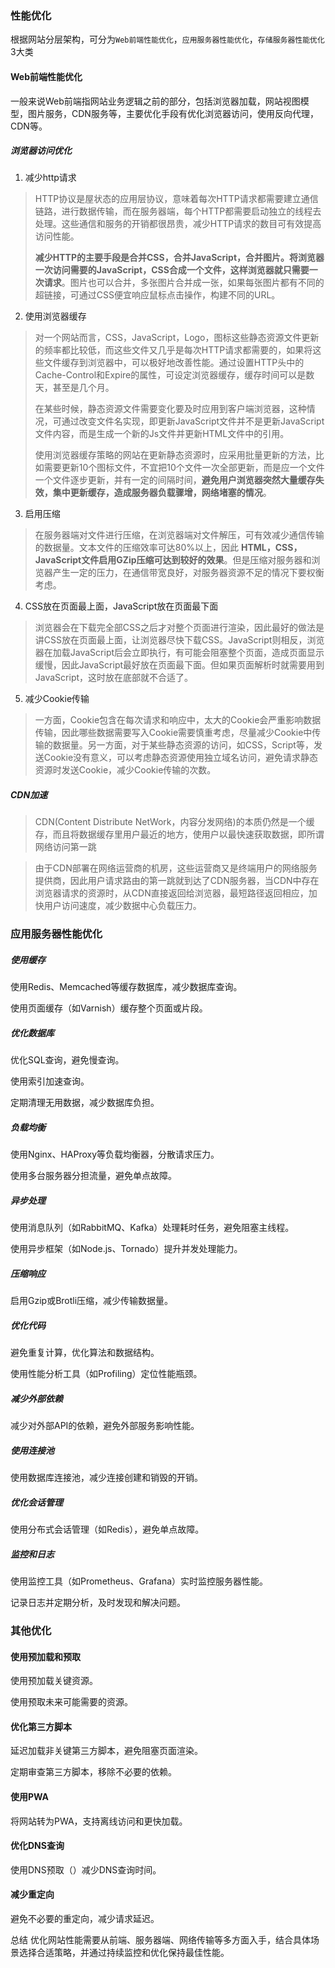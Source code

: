 ### 性能优化

根据网站分层架构，可分为`Web前端性能优化`，`应用服务器性能优化`，`存储服务器性能优化`3大类

#### Web前端性能优化

一般来说Web前端指网站业务逻辑之前的部分，包括浏览器加载，网站视图模型，图片服务，CDN服务等，主要优化手段有优化浏览器访问，使用反向代理，CDN等。


##### 浏览器访问优化

1. 减少http请求
> HTTP协议是屋状态的应用层协议，意味着每次HTTP请求都需要建立通信链路，进行数据传输，而在服务器端，每个HTTP都需要启动独立的线程去处理。这些通信和服务的开销都很昂贵，减少HTTP请求的数目可有效提高访问性能。
>
> **减少HTTP的主要手段是合并CSS，合并JavaScript，合并图片。将浏览器一次访问需要的JavaScript，CSS合成一个文件，这样浏览器就只需要一次请求**。图片也可以合并，多张图片合并成一张，如果每张图片都有不同的超链接，可通过CSS便宜响应鼠标点击操作，构建不同的URL。


2. 使用浏览器缓存
> 对一个网站而言，CSS，JavaScript，Logo，图标这些静态资源文件更新的频率都比较低，而这些文件又几乎是每次HTTP请求都需要的，如果将这些文件缓存到浏览器中，可以极好地改善性能。通过设置HTTP头中的Cache-Control和Expire的属性，可设定浏览器缓存，缓存时间可以是数天，甚至是几个月。
>
> 在某些时候，静态资源文件需要变化要及时应用到客户端浏览器，这种情况，可通过改变文件名实现，即更新JavaScript文件并不是更新JavaScript文件内容，而是生成一个新的Js文件并更新HTML文件中的引用。
>
> 使用浏览器缓存策略的网站在更新静态资源时，应采用批量更新的方法，比如需要更新10个图标文件，不宜把10个文件一次全部更新，而是应一个文件一个文件逐步更新，并有一定的间隔时间，**避免用户浏览器突然大量缓存失效，集中更新缓存，造成服务器负载骤增，网络堵塞的情况**。


3. 启用压缩
> 在服务器端对文件进行压缩，在浏览器端对文件解压，可有效减少通信传输的数据量。文本文件的压缩效率可达80%以上，因此 **HTML，CSS，JavaScript文件启用GZip压缩可达到较好的效果**。但是压缩对服务器和浏览器产生一定的压力，在通信带宽良好，对服务器资源不足的情况下要权衡考虑。

4. CSS放在页面最上面，JavaScript放在页面最下面
> 浏览器会在下载完全部CSS之后才对整个页面进行渲染，因此最好的做法是讲CSS放在页面最上面，让浏览器尽快下载CSS。JavaScript则相反，浏览器在加载JavaScript后会立即执行，有可能会阻塞整个页面，造成页面显示缓慢，因此JavaScript最好放在页面最下面。但如果页面解析时就需要用到JavaScript，这时放在底部就不合适了。


5. 减少Cookie传输
> 一方面，Cookie包含在每次请求和响应中，太大的Cookie会严重影响数据传输，因此哪些数据需要写入Cookie需要慎重考虑，尽量减少Cookie中传输的数据量。另一方面，对于某些静态资源的访问，如CSS，Script等，发送Cookie没有意义，可以考虑静态资源使用独立域名访问，避免请求静态资源时发送Cookie，减少Cookie传输的次数。


##### CDN加速

> CDN(Content Distribute NetWork，内容分发网络)的本质仍然是一个缓存，而且将数据缓存里用户最近的地方，使用户以最快速获取数据，即所谓网络访问第一跳

> 由于CDN部署在网络运营商的机房，这些运营商又是终端用户的网络服务提供商，因此用户请求路由的第一跳就到达了CDN服务器，当CDN中存在浏览器请求的资源时，从CDN直接返回给浏览器，最短路径返回相应，加快用户访问速度，减少数据中心负载压力。


### 应用服务器性能优化

##### 使用缓存

使用Redis、Memcached等缓存数据库，减少数据库查询。

使用页面缓存（如Varnish）缓存整个页面或片段。

##### 优化数据库

优化SQL查询，避免慢查询。

使用索引加速查询。

定期清理无用数据，减少数据库负担。

##### 负载均衡

使用Nginx、HAProxy等负载均衡器，分散请求压力。

使用多台服务器分担流量，避免单点故障。

##### 异步处理

使用消息队列（如RabbitMQ、Kafka）处理耗时任务，避免阻塞主线程。

使用异步框架（如Node.js、Tornado）提升并发处理能力。

##### 压缩响应

启用Gzip或Brotli压缩，减少传输数据量。

##### 优化代码

避免重复计算，优化算法和数据结构。

使用性能分析工具（如Profiling）定位性能瓶颈。

##### 减少外部依赖

减少对外部API的依赖，避免外部服务影响性能。

##### 使用连接池

使用数据库连接池，减少连接创建和销毁的开销。

##### 优化会话管理

使用分布式会话管理（如Redis），避免单点故障。

##### 监控和日志

使用监控工具（如Prometheus、Grafana）实时监控服务器性能。

记录日志并定期分析，及时发现和解决问题。

### 其他优化
#### 使用预加载和预取

使用<link rel="preload">预加载关键资源。

使用<link rel="prefetch">预取未来可能需要的资源。

#### 优化第三方脚本

延迟加载非关键第三方脚本，避免阻塞页面渲染。

定期审查第三方脚本，移除不必要的依赖。

#### 使用PWA

将网站转为PWA，支持离线访问和更快加载。

#### 优化DNS查询

使用DNS预取（<link rel="dns-prefetch">）减少DNS查询时间。

#### 减少重定向

避免不必要的重定向，减少请求延迟。

总结
优化网站性能需要从前端、服务器端、网络传输等多方面入手，结合具体场景选择合适策略，并通过持续监控和优化保持最佳性能。
